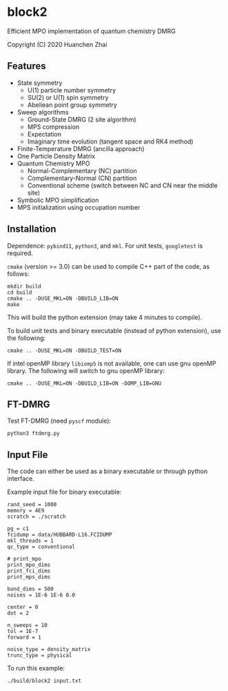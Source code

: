 
block2
======

Efficient MPO implementation of quantum chemistry DMRG

Copyright (C) 2020 Huanchen Zhai

Features
--------

* State symmetry
    * U(1) particle number symmetry
    * SU(2) or U(1) spin symmetry
    * Abeliean point group symmetry
* Sweep algorithms
    * Ground-State DMRG (2 site algorithm)
    * MPS compression
    * Expectation
    * Imaginary time evolution (tangent space and RK4 method)
* Finite-Temperature DMRG (ancilla approach)
* One Particle Density Matrix
* Quantum Chemistry MPO
    * Normal-Complementary (NC) partition
    * Complementary-Normal (CN) partition
    * Conventional scheme (switch between NC and CN near the middle site)
* Symbolic MPO simplification
* MPS initialization using occupation number

Installation
------------

Dependence: `pybind11`, `python3`, and `mkl`. For unit tests, `googletest` is required.

`cmake` (version >= 3.0) can be used to compile C++ part of the code, as follows:

    mkdir build
    cd build
    cmake .. -DUSE_MKL=ON -DBUILD_LIB=ON
    make

This will build the python extension (may take 4 minutes to compile).

To build unit tests and binary executable (instead of python extension), use the following:

    cmake .. -DUSE_MKL=ON -DBUILD_TEST=ON

If intel openMP library `libiomp5` is not available, one can use gnu openMP library.
The following will switch to gnu openMP library:

    cmake .. -DUSE_MKL=ON -DBUILD_LIB=ON -DOMP_LIB=GNU

FT-DMRG
-------

Test FT-DMRG (need `pyscf` module):

    python3 ftdmrg.py

Input File
----------

The code can either be used as a binary executable or through python interface.

Example input file for binary executable:

    rand_seed = 1000
    memory = 4E9
    scratch = ./scratch

    pg = c1
    fcidump = data/HUBBARD-L16.FCIDUMP
    mkl_threads = 1
    qc_type = conventional

    # print_mpo
    print_mpo_dims
    print_fci_dims
    print_mps_dims

    bond_dims = 500
    noises = 1E-6 1E-6 0.0

    center = 0
    dot = 2

    n_sweeps = 10
    tol = 1E-7
    forward = 1

    noise_type = density_matrix
    trunc_type = physical

To run this example:

    ./build/block2 input.txt
